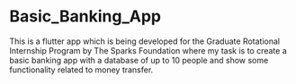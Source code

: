 # Basic_Banking_App
This is a flutter app which is being developed for the Graduate Rotational Internship Program by The Sparks Foundation where my task is to create a basic banking app with a database of up to 10 people and show some functionality related to money transfer.
